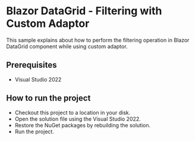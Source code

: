 # Blazor DataGrid - Filtering with Custom Adaptor

This sample explains about how to perform the filtering operation in Blazor DataGrid component while using custom adaptor.

## Prerequisites

* Visual Studio 2022

## How to run the project

* Checkout this project to a location in your disk.
* Open the solution file using the Visual Studio 2022.
* Restore the NuGet packages by rebuilding the solution.
* Run the project.